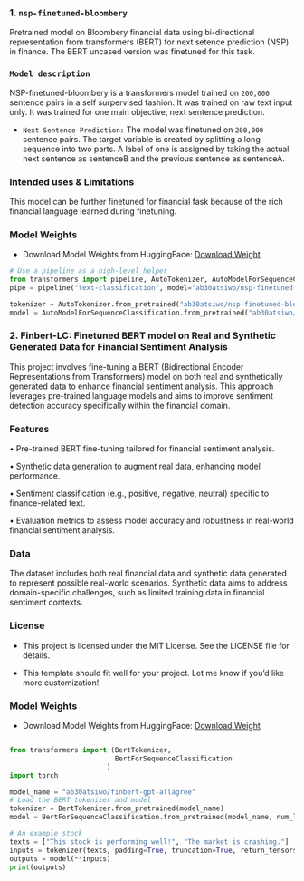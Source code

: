 ### 1. `nsp-finetuned-bloombery` 

Pretrained model on Bloombery financial data using bi-directional representation from transformers (BERT) for next setence prediction (NSP) in finance. The BERT uncased version was finetuned for this task. 


### `Model description`

NSP-finetuned-bloombery is a transformers model trained on `200,000` sentence pairs in a self surpervised fashion. It was trained on raw text input only. It was trained for one main objective, next sentence prediction. 

- `Next Sentence Prediction:` The model was finetuned on `200,000` sentence pairs. The target variable is created by splitting a long sequence into two parts. A label of one is assigned by taking the actual next sentence as sentenceB and the previous sentence as sentenceA. 


### Intended uses & Limitations

This model can be further finetuned for financial fask because of the rich financial language learned during finetuning. 

### Model Weights

- Download Model Weights from HuggingFace: [Download Weight](https://huggingface.co/ab30atsiwo/nsp-finetuned-bloombery/tree/main)

```python
# Use a pipeline as a high-level helper
from transformers import pipeline, AutoTokenizer, AutoModelForSequenceClassification
pipe = pipeline("text-classification", model="ab30atsiwo/nsp-finetuned-bloombery")

tokenizer = AutoTokenizer.from_pretrained("ab30atsiwo/nsp-finetuned-bloombery")
model = AutoModelForSequenceClassification.from_pretrained("ab30atsiwo/nsp-finetuned-bloombery")
```




### 2. Finbert-LC: Finetuned BERT model on Real and Synthetic Generated Data for Financial Sentiment Analysis

This project involves fine-tuning a BERT (Bidirectional Encoder Representations from Transformers) model on both real and synthetically generated data to enhance financial sentiment analysis. This approach leverages pre-trained language models and aims to improve sentiment detection accuracy specifically within the financial domain.


### Features

•	Pre-trained BERT fine-tuning tailored for financial sentiment analysis.

•	Synthetic data generation to augment real data, enhancing model performance.

•	Sentiment classification (e.g., positive, negative, neutral) specific to finance-related text.

•	Evaluation metrics to assess model accuracy and robustness in real-world financial sentiment analysis.


### Data

The dataset includes both real financial data and synthetic data generated to represent possible real-world scenarios. Synthetic data aims to address domain-specific challenges, such as limited training data in financial sentiment contexts.


### License

- This project is licensed under the MIT License. See the LICENSE file for details.

- This template should fit well for your project. Let me know if you’d like more customization!


### Model Weights

- Download Model Weights from HuggingFace: [Download Weight](https://huggingface.co/ab30atsiwo/finbert-gpt-allagree/tree/main)

```python

from transformers import (BertTokenizer, 
                          BertForSequenceClassification
                        )
import torch

model_name = "ab30atsiwo/finbert-gpt-allagree"
# Load the BERT tokenizer and model
tokenizer = BertTokenizer.from_pretrained(model_name)
model = BertForSequenceClassification.from_pretrained(model_name, num_labels=3)  

# An example stock
texts = ["This stock is performing well!", "The market is crashing."]
inputs = tokenizer(texts, padding=True, truncation=True, return_tensors="pt")
outputs = model(**inputs)
print(outputs)
```
